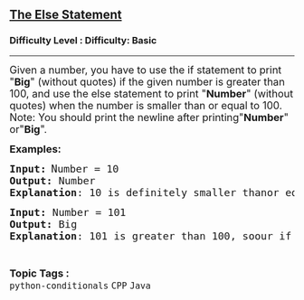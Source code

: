 <h2><a href="https://www.geeksforgeeks.org/problems/the-else-statement/1?page=5&category=Strings,Java&difficulty=Basic,Easy&status=unsolved&sortBy=submissions">The Else Statement</a></h2><h3>Difficulty Level : Difficulty: Basic</h3><hr><div class="problems_problem_content__Xm_eO"><p><span style="font-size: 18px;">Given a number, you have to use the if statement to print "<strong>Big</strong>" (without quotes) if the given number is greater than 100, and use the else statement to print "<strong>Number</strong>" (without quotes) when the number is smaller than or equal to 100.<br>Note: You should print the newline after printing"<strong>Number</strong>" or"<strong>Big</strong>".</span></p>
<p><span style="font-size: 18px;"><strong>Examples:</strong></span></p>
<pre><span style="font-size: 18px;"><strong>Input:</strong></span> <span style="font-size: 14pt;">N</span><span style="font-size: 18px;">umber = 10<br><strong>Output:</strong> Number<br><strong>Explanation</strong>: 10 is definitely smaller thanor equal to 100, so our else statementworks and we print Number.</span></pre>
<pre><span style="font-size: 18px;"><strong>Input: </strong>Number = 101<br><strong>Output: </strong>Big<br><strong>Explanation</strong>: 101 is greater than 100, soour if statement works and we print Big.</span></pre></div><br><p><span style=font-size:18px><strong>Topic Tags : </strong><br><code>python-conditionals</code>&nbsp;<code>CPP</code>&nbsp;<code>Java</code>&nbsp;
